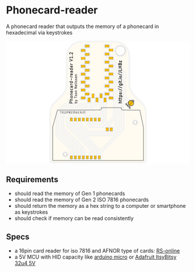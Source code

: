 # Phonecard-reader

A phonecard reader that outputs the memory of a phonecard in hexadecimal via keystrokes

![Phonecard reader pcb](https://github.com/Cinezaster/phonecard-reader/raw/main/hardware/phonecard-reader-pcb.png "phonecard reader pcb")

## Requirements

- should read the memory of Gen 1 phonecards
- should read the memory of Gen 2 ISO 7816 phonecards
- should return the memory as a hex string to a computer or smartphone as keystrokes
- should check if memory can be read consistently

## Specs

- a 16pin card reader for iso 7816 and AFNOR type of cards: [RS-online](https://befr.rs-online.com/web/p/memory-card-connectors/0252585/)
- a 5V MCU with HID capacity like [arduino micro](https://store.arduino.cc/arduino-micro) or [Adafruit ItsyBitsy 32u4 5V](https://www.adafruit.com/product/3677)
